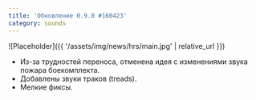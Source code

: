 ```yaml
---
title: 'Обновление 0.9.0 #160423'
category: sounds
---
```


![Placeholder]({{ '/assets/img/news/hrs/main.jpg' | relative_url }})

- Из-за трудностей переноса, отменена идея с изменениями звука пожара боекомплекта.
- Добавлены звуки траков (treads).
- Мелкие фиксы.
